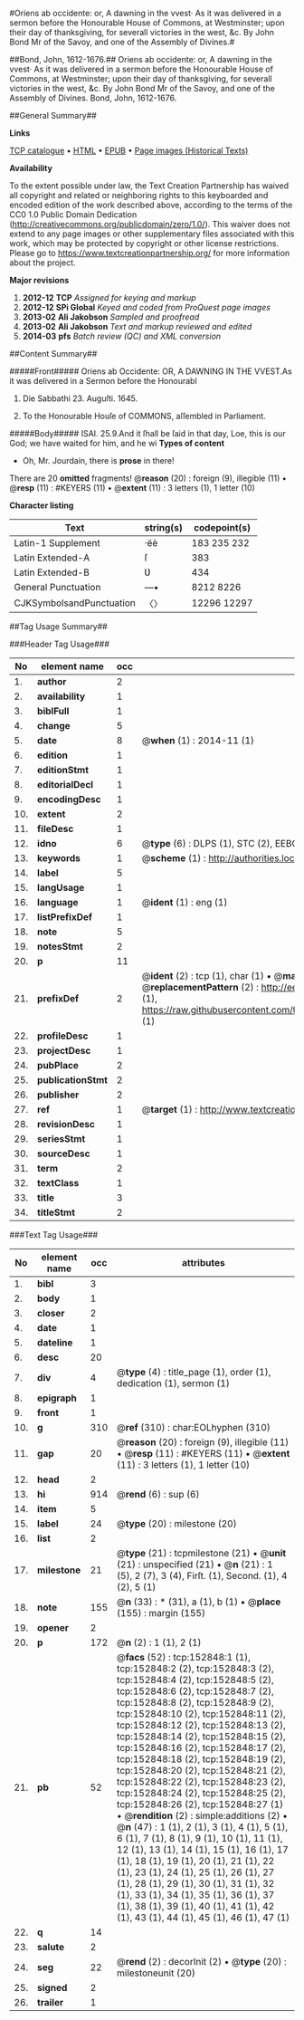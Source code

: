 #Oriens ab occidente: or, A dawning in the vvest· As it was delivered in a sermon before the Honourable House of Commons, at Westminster; upon their day of thanksgiving, for severall victories in the west, &c. By John Bond Mr of the Savoy, and one of the Assembly of Divines.#

##Bond, John, 1612-1676.##
Oriens ab occidente: or, A dawning in the vvest· As it was delivered in a sermon before the Honourable House of Commons, at Westminster; upon their day of thanksgiving, for severall victories in the west, &c. By John Bond Mr of the Savoy, and one of the Assembly of Divines.
Bond, John, 1612-1676.

##General Summary##

**Links**

[TCP catalogue](http://www.ota.ox.ac.uk/tcp/)  • 
[HTML](http://tei.it.ox.ac.uk/tcp/Texts-HTML/free/A77/A77005.html)  • 
[EPUB](http://tei.it.ox.ac.uk/tcp/Texts-EPUB/free/A77/A77005.epub) • 
[Page images (Historical Texts)](https://historicaltexts.jisc.ac.uk/eebo-99895403e)

**Availability**

To the extent possible under law, the Text Creation Partnership has waived all copyright and related or neighboring rights to this keyboarded and encoded edition of the work described above, according to the terms of the CC0 1.0 Public Domain Dedication (http://creativecommons.org/publicdomain/zero/1.0/). This waiver does not extend to any page images or other supplementary files associated with this work, which may be protected by copyright or other license restrictions. Please go to https://www.textcreationpartnership.org/ for more information about the project.

**Major revisions**

1. __2012-12__ __TCP__ *Assigned for keying and markup*
1. __2012-12__ __SPi Global__ *Keyed and coded from ProQuest page images*
1. __2013-02__ __Ali Jakobson__ *Sampled and proofread*
1. __2013-02__ __Ali Jakobson__ *Text and markup reviewed and edited*
1. __2014-03__ __pfs__ *Batch review (QC) and XML conversion*

##Content Summary##

#####Front#####
Oriens ab Occidente: OR, A DAWNING IN THE VVEST.As it was delivered in a Sermon before the Honourabl
1. Die Sabbathi 23. Auguſti. 1645.

1. To the Honourable Houſe of COMMONS, aſſembled in Parliament.

#####Body#####
ISAI. 25.9.And it ſhall be ſaid in that day, Loe, this is our God; we have waited for him, and he wi
**Types of content**

  * Oh, Mr. Jourdain, there is **prose** in there!

There are 20 **omitted** fragments! 
 @__reason__ (20) : foreign (9), illegible (11)  •  @__resp__ (11) : #KEYERS (11)  •  @__extent__ (11) : 3 letters (1), 1 letter (10)

**Character listing**


|Text|string(s)|codepoint(s)|
|---|---|---|
|Latin-1 Supplement|·ëè|183 235 232|
|Latin Extended-A|ſ|383|
|Latin Extended-B|Ʋ|434|
|General Punctuation|—•|8212 8226|
|CJKSymbolsandPunctuation|〈〉|12296 12297|

##Tag Usage Summary##

###Header Tag Usage###

|No|element name|occ|attributes|
|---|---|---|---|
|1.|__author__|2||
|2.|__availability__|1||
|3.|__biblFull__|1||
|4.|__change__|5||
|5.|__date__|8| @__when__ (1) : 2014-11 (1)|
|6.|__edition__|1||
|7.|__editionStmt__|1||
|8.|__editorialDecl__|1||
|9.|__encodingDesc__|1||
|10.|__extent__|2||
|11.|__fileDesc__|1||
|12.|__idno__|6| @__type__ (6) : DLPS (1), STC (2), EEBO-CITATION (1), PROQUEST (1), VID (1)|
|13.|__keywords__|1| @__scheme__ (1) : http://authorities.loc.gov/ (1)|
|14.|__label__|5||
|15.|__langUsage__|1||
|16.|__language__|1| @__ident__ (1) : eng (1)|
|17.|__listPrefixDef__|1||
|18.|__note__|5||
|19.|__notesStmt__|2||
|20.|__p__|11||
|21.|__prefixDef__|2| @__ident__ (2) : tcp (1), char (1)  •  @__matchPattern__ (2) : ([0-9\-]+):([0-9IVX]+) (1), (.+) (1)  •  @__replacementPattern__ (2) : http://eebo.chadwyck.com/downloadtiff?vid=$1&page=$2 (1), https://raw.githubusercontent.com/textcreationpartnership/Texts/master/tcpchars.xml#$1 (1)|
|22.|__profileDesc__|1||
|23.|__projectDesc__|1||
|24.|__pubPlace__|2||
|25.|__publicationStmt__|2||
|26.|__publisher__|2||
|27.|__ref__|1| @__target__ (1) : http://www.textcreationpartnership.org/docs/. (1)|
|28.|__revisionDesc__|1||
|29.|__seriesStmt__|1||
|30.|__sourceDesc__|1||
|31.|__term__|2||
|32.|__textClass__|1||
|33.|__title__|3||
|34.|__titleStmt__|2||


###Text Tag Usage###

|No|element name|occ|attributes|
|---|---|---|---|
|1.|__bibl__|3||
|2.|__body__|1||
|3.|__closer__|2||
|4.|__date__|1||
|5.|__dateline__|1||
|6.|__desc__|20||
|7.|__div__|4| @__type__ (4) : title_page (1), order (1), dedication (1), sermon (1)|
|8.|__epigraph__|1||
|9.|__front__|1||
|10.|__g__|310| @__ref__ (310) : char:EOLhyphen (310)|
|11.|__gap__|20| @__reason__ (20) : foreign (9), illegible (11)  •  @__resp__ (11) : #KEYERS (11)  •  @__extent__ (11) : 3 letters (1), 1 letter (10)|
|12.|__head__|2||
|13.|__hi__|914| @__rend__ (6) : sup (6)|
|14.|__item__|5||
|15.|__label__|24| @__type__ (20) : milestone (20)|
|16.|__list__|2||
|17.|__milestone__|21| @__type__ (21) : tcpmilestone (21)  •  @__unit__ (21) : unspecified (21)  •  @__n__ (21) : 1 (5), 2 (7), 3 (4), Firſt. (1), Second. (1), 4 (2), 5 (1)|
|18.|__note__|155| @__n__ (33) : * (31), a (1), b (1)  •  @__place__ (155) : margin (155)|
|19.|__opener__|2||
|20.|__p__|172| @__n__ (2) : 1 (1), 2 (1)|
|21.|__pb__|52| @__facs__ (52) : tcp:152848:1 (1), tcp:152848:2 (2), tcp:152848:3 (2), tcp:152848:4 (2), tcp:152848:5 (2), tcp:152848:6 (2), tcp:152848:7 (2), tcp:152848:8 (2), tcp:152848:9 (2), tcp:152848:10 (2), tcp:152848:11 (2), tcp:152848:12 (2), tcp:152848:13 (2), tcp:152848:14 (2), tcp:152848:15 (2), tcp:152848:16 (2), tcp:152848:17 (2), tcp:152848:18 (2), tcp:152848:19 (2), tcp:152848:20 (2), tcp:152848:21 (2), tcp:152848:22 (2), tcp:152848:23 (2), tcp:152848:24 (2), tcp:152848:25 (2), tcp:152848:26 (2), tcp:152848:27 (1)  •  @__rendition__ (2) : simple:additions (2)  •  @__n__ (47) : 1 (1), 2 (1), 3 (1), 4 (1), 5 (1), 6 (1), 7 (1), 8 (1), 9 (1), 10 (1), 11 (1), 12 (1), 13 (1), 14 (1), 15 (1), 16 (1), 17 (1), 18 (1), 19 (1), 20 (1), 21 (1), 22 (1), 23 (1), 24 (1), 25 (1), 26 (1), 27 (1), 28 (1), 29 (1), 30 (1), 31 (1), 32 (1), 33 (1), 34 (1), 35 (1), 36 (1), 37 (1), 38 (1), 39 (1), 40 (1), 41 (1), 42 (1), 43 (1), 44 (1), 45 (1), 46 (1), 47 (1)|
|22.|__q__|14||
|23.|__salute__|2||
|24.|__seg__|22| @__rend__ (2) : decorInit (2)  •  @__type__ (20) : milestoneunit (20)|
|25.|__signed__|2||
|26.|__trailer__|1||
